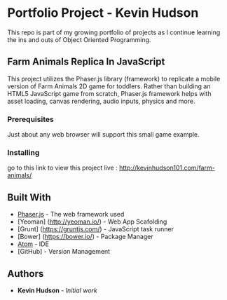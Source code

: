 # Portfolio Project - Kevin Hudson

This repo is part of my growing portfolio of projects as I continue learning the ins and outs of Object Oriented Programming. 

## Farm Animals Replica In JavaScript

This project utilizes the Phaser.js library (framework) to replicate a mobile version of Farm Animals 2D game for toddlers. 
Rather than building an HTML5 JavaScript game from scratch, Phaser.js framework helps with asset loading, canvas rendering, audio
inputs, physics and more. 

### Prerequisites

Just about any web browser will support this small game example. 


### Installing

go to this link to view this project live : http://kevinhudson101.com/farm-animals/


## Built With

* [Phaser.js](https://phaser.io/) - The web framework used
* [Yeoman] (http://yeoman.io/) - Web App Scafolding 
* [Grunt] (https://gruntjs.com/) - JavaScript task runner
* [Bower] (https://bower.io/) - Package Manager
* [Atom](https://atom.io/) - IDE
* [GitHub] - Version Management



## Authors

* **Kevin Hudson** - *Initial work* 
